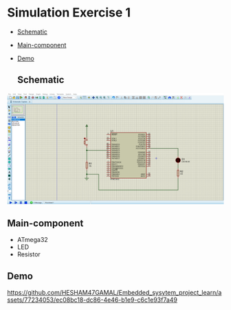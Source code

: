 # Simulation Exercise 1
- [Schematic](#Schematic)
- [Main-component](#Main-component)
- [Demo](#Demo)


  ## Schematic

<img src="https://github.com/HESHAM47GAMAL/Embedded_sysytem_project_learn/blob/main/Interface_P1/1.IO%20Ports/Proteus_simulation/1.Exercise1/Schematic.png">

  ## Main-component

- ATmega32
- LED 
- Resistor

## Demo 

https://github.com/HESHAM47GAMAL/Embedded_sysytem_project_learn/assets/77234053/ec08bc18-dc86-4e46-b1e9-c6c1e93f7a49

